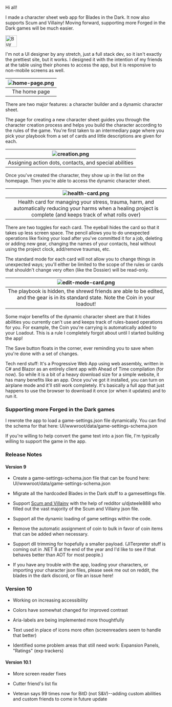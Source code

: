 Hi all!

I made a character sheet web app for Blades in the Dark. It now also supports Scum and Villainy! Moving forward, supporting more Forged in the Dark games will be much easier.

<a href='https://ko-fi.com/S6S5KA4DP' target='_blank'><img height='36' style='border:0px;height:36px;' src='https://storage.ko-fi.com/cdn/kofi3.png?v=3' border='0' alt='Buy Me a Coffee at ko-fi.com' /></a>

I'm not a UI designer by any stretch, just a full stack dev, so it isn't exactly the prettiest site, but it works. I designed it with the intention of my friends at the table using their phones to access the app, but it is responsive to non-mobile screens as well.

| ![home-page.png](https://user-images.githubusercontent.com/130337624/230923924-135ab590-0c84-4148-be60-f2a27cac7923.png) | 
|:--:| 
| The home page |

There are two major features: a character builder and a dynamic character sheet.

The page for creating a new character sheet guides you through the character creation process and helps you build the character according to the rules of the game. You're first taken to an intermediary page where you pick your playbook from a set of cards and little descriptions are given for each.

| ![creation.png](https://user-images.githubusercontent.com/130337624/230924278-23043922-014e-4546-8cac-66c22a94efd8.png) | 
|:--:| 
| Assigning action dots, contacts, and special abilities |

Once you've created the character, they show up in the list on the homepage. Then you're able to access the dynamic character sheet.

| ![health-card.png](https://user-images.githubusercontent.com/130337624/230924684-1f8a2a2d-6102-484a-9b60-3e5365212694.png) | 
|:--:| 
| Health card for managing your stress, trauma, harm, and automatically reducing your harms when a healing project is complete (and keeps track of what rolls over) |

There are two toggles for each card. The eyeball hides the card so that it takes up less screen space. The pencil allows you to do unexpected operations like fixing your load after you've committed it for a job, deleting or adding new gear, changing the names of your contacts, heal without using the project clock, add/remove traumas, etc.

The standard mode for each card will not allow you to change things in unexpected ways; you'll either be limited to the scope of the rules or cards that shouldn't change very often (like the Dossier) will be read-only.

| ![edit-mode-card.png](https://user-images.githubusercontent.com/130337624/230925175-1927544e-79d6-4a52-935e-468431909b28.png) | 
|:--:| 
| The playbook is hidden, the shrewd friends are able to be edited, and the gear is in its standard state. Note the Coin in your loadout! |

Some major benefits of the dynamic character sheet are that it hides abilities you currently can't use and keeps track of rules-based operations for you. For example, the Coin you're carrying is automatically added to your Loadout. This is a rule I completely forgot about until I started building the app!

The Save button floats in the corner, ever reminding you to save when you're done with a set of changes.

Tech nerd stuff:
It's a Progressive Web App using web assembly, written in C# and Blazor as an entirely client app with Ahead of Time compilation (for now). So while it is a bit of a heavy download size for a simple website, it has many benefits like an app. Once you've got it installed, you can turn on airplane mode and it'll still work completely. It's basically a full app that just happens to use the browser to download it once (or when it updates) and to run it.

### Supporting more Forged in the Dark games

I rewrote the app to load a game-settings.json file dynamically. You can find the schema for that here: UI/wwwroot/data/game-settings-schema.json

If you're willing to help convert the game text into a json file, I'm typically willing to support the game in the app.

### Release Notes

#### Version 9

- Create a game-settings-schema.json file that can be found here: UI/wwwroot/data/game-settings-schema.json

- Migrate all the hardcoded Blades in the Dark stuff to a gamesettings file.

- Support [Scum and Villainy](https://evilhat.com/product/scum-and-villainy/) with the help of redditor u/djsteele888 who filled out the vast majority of the Scum and Villainy json file.

- Support all the dynamic loading of game settings within the code.

- Remove the automatic assignment of coin to bulk in favor of coin items that can be added when necessary.

- Support dll trimming for hopefully a smaller payload. (JITerpreter stuff is coming out in .NET 8 at the end of the year and I'd like to see if that behaves better than AOT for most people.)

- If you have any trouble with the app, loading your characters, or importing your character json files, please seek me out on reddit, the blades in the dark discord, or file an issue here!

### Version 10

- Working on increasing accessibility

- Colors have somewhat changed for improved contrast

- Aria-labels are being implemented more thoughtfully

- Text used in place of icons more often (screenreaders seem to handle that better)

- Identified some problem areas that still need work: Expansion Panels, "Ratings" (exp trackers)

#### Version 10.1

- More screen reader fixes

- Cutter friend's list fix

- Veteran says 99 times now for BitD (not S&V)--adding custom abilities and custom friends to come in future update

